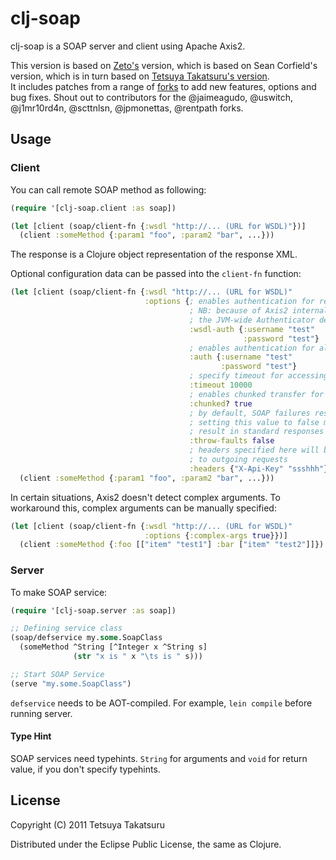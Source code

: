 # clj-soap

clj-soap is a SOAP server and client using Apache Axis2.

This version is based on [Zeto's](https://github.com/Zeto-Ltd/clj-soap) version,
which is based on Sean Corfield's version, which is in turn based on [Tetsuya
Takatsuru's version](https://bitbucket.org/taka2ru/clj-soap).  
It includes patches from a range of
[forks](https://github.com/seancorfield/clj-soap/network) to add new features,
options and bug fixes. Shout out to contributors for the @jaimeagudo, @uswitch,
@j1mr10rd4n, @scttnlsn, @jpmonettas, @rentpath forks.

## Usage

### Client

You can call remote SOAP method as following:
```clojure
(require '[clj-soap.client :as soap])

(let [client (soap/client-fn {:wsdl "http://... (URL for WSDL)"})]
  (client :someMethod {:param1 "foo", :param2 "bar", ...}))
```

The response is a Clojure object representation of the response XML.

Optional configuration data can be passed into the `client-fn` function:
```clojure
(let [client (soap/client-fn {:wsdl "http://... (URL for WSDL)"
                              :options {; enables authentication for retrieving the WSDL
                                        ; NB: because of Axis2 internals, this must change
                                        ; the JVM-wide Authenticator default, so be careful!
                                        :wsdl-auth {:username "test"
                                                    :password "test"}
                                        ; enables authentication for all requests
                                        :auth {:username "test"
                                               :password "test"}
                                        ; specify timeout for accessing requests
                                        :timeout 10000
                                        ; enables chunked transfer for requests
                                        :chunked? true
                                        ; by default, SOAP failures result in exceptions
                                        ; setting this value to false makes failures 
                                        ; result in standard responses
                                        :throw-faults false
                                        ; headers specified here will be added 
                                        ; to outgoing requests
                                        :headers {"X-Api-Key" "ssshhh"}}})]
  (client :someMethod {:param1 "foo", :param2 "bar", ...}))
```

In certain situations, Axis2 doesn't detect complex arguments. To workaround
this, complex arguments can be manually specified:

```clojure
(let [client (soap/client-fn {:wsdl "http://... (URL for WSDL)"
                              :options {:complex-args true}})]
  (client :someMethod {:foo [["item" "test1"] :bar ["item" "test2"]]})
```

### Server

To make SOAP service:
```clojure
(require '[clj-soap.server :as soap])

;; Defining service class
(soap/defservice my.some.SoapClass
  (someMethod ^String [^Integer x ^String s]
              (str "x is " x "\ts is " s)))

;; Start SOAP Service
(serve "my.some.SoapClass")
```

`defservice` needs to be AOT-compiled. For example, `lein compile` before
running server.

#### Type Hint

SOAP services need typehints. `String` for arguments and `void` for return
value, if you don't specify typehints.

## License

Copyright (C) 2011 Tetsuya Takatsuru

Distributed under the Eclipse Public License, the same as Clojure.
